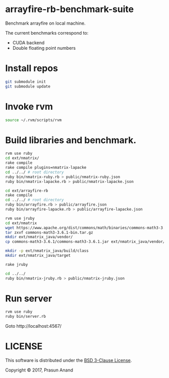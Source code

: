 # arrayfire-rb-benchmark-suite

Benchmark arrayfire on local machine.

The current benchmarks correspond to:
* CUDA backend
* Double floating point numbers

# Install repos
```bash
git submodule init
git submodule update
```

# Invoke rvm
```bash
source ~/.rvm/scripts/rvm
```

# Build libraries and benchmark.

```bash
rvm use ruby
cd ext/nmatrix/
rake compile
rake compile plugins=nmatrix-lapacke
cd ../../ # root directory
ruby bin/nmatrix-ruby.rb > public/nmatrix-ruby.json
ruby bin/nmatrix-lapacke.rb > public/nmatrix-lapacke.json

cd ext/arrayfire-rb
rake compile
cd ../../ # root directory
ruby bin/arrayfire.rb > public/arrayfire.json
ruby bin/arrayfire-lapacke.rb > public/arrayfire-lapacke.json

rvm use jruby
cd ext/nmatrix
wget https://www.apache.org/dist/commons/math/binaries/commons-math3-3.6.1-bin.tar.gz
tar zxvf commons-math3-3.6.1-bin.tar.gz
mkdir ext/nmatrix_java/vendor/
cp commons-math3-3.6.1/commons-math3-3.6.1.jar ext/nmatrix_java/vendor/

mkdir -p ext/nmatrix_java/build/class
mkdir ext/nmatrix_java/target

rake jruby

cd ../../
ruby bin/nmatrix-jruby.rb > public/nmatrix-jruby.json
```

# Run server

```bash
rvm use ruby
ruby bin/server.rb
```
Goto http://localhost:4567/

# LICENSE

This software is distributed under the [BSD 3-Clause License](LICENSE).

Copyright © 2017, Prasun Anand
